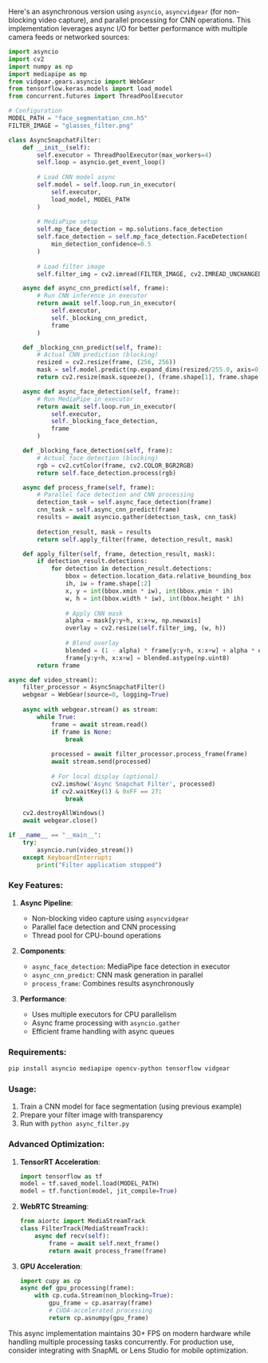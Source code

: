 Here's an asynchronous version using `asyncio`, `asyncvidgear` (for non-blocking video capture), and parallel processing for CNN operations. This implementation leverages async I/O for better performance with multiple camera feeds or networked sources:

```python
import asyncio
import cv2
import numpy as np
import mediapipe as mp
from vidgear.gears.asyncio import WebGear
from tensorflow.keras.models import load_model
from concurrent.futures import ThreadPoolExecutor

# Configuration
MODEL_PATH = "face_segmentation_cnn.h5"
FILTER_IMAGE = "glasses_filter.png"

class AsyncSnapchatFilter:
    def __init__(self):
        self.executor = ThreadPoolExecutor(max_workers=4)
        self.loop = asyncio.get_event_loop()
        
        # Load CNN model async
        self.model = self.loop.run_in_executor(
            self.executor, 
            load_model, MODEL_PATH
        )
        
        # MediaPipe setup
        self.mp_face_detection = mp.solutions.face_detection
        self.face_detection = self.mp_face_detection.FaceDetection(
            min_detection_confidence=0.5
        )
        
        # Load filter image
        self.filter_img = cv2.imread(FILTER_IMAGE, cv2.IMREAD_UNCHANGED)

    async def async_cnn_predict(self, frame):
        # Run CNN inference in executor
        return await self.loop.run_in_executor(
            self.executor,
            self._blocking_cnn_predict,
            frame
        )

    def _blocking_cnn_predict(self, frame):
        # Actual CNN prediction (blocking)
        resized = cv2.resize(frame, (256, 256))
        mask = self.model.predict(np.expand_dims(resized/255.0, axis=0))[0]
        return cv2.resize(mask.squeeze(), (frame.shape[1], frame.shape[0]))

    async def async_face_detection(self, frame):
        # Run MediaPipe in executor
        return await self.loop.run_in_executor(
            self.executor,
            self._blocking_face_detection,
            frame
        )

    def _blocking_face_detection(self, frame):
        # Actual face detection (blocking)
        rgb = cv2.cvtColor(frame, cv2.COLOR_BGR2RGB)
        return self.face_detection.process(rgb)

    async def process_frame(self, frame):
        # Parallel face detection and CNN processing
        detection_task = self.async_face_detection(frame)
        cnn_task = self.async_cnn_predict(frame)
        results = await asyncio.gather(detection_task, cnn_task)
        
        detection_result, mask = results
        return self.apply_filter(frame, detection_result, mask)

    def apply_filter(self, frame, detection_result, mask):
        if detection_result.detections:
            for detection in detection_result.detections:
                bbox = detection.location_data.relative_bounding_box
                ih, iw = frame.shape[:2]
                x, y = int(bbox.xmin * iw), int(bbox.ymin * ih)
                w, h = int(bbox.width * iw), int(bbox.height * ih)
                
                # Apply CNN mask
                alpha = mask[y:y+h, x:x+w, np.newaxis]
                overlay = cv2.resize(self.filter_img, (w, h))
                
                # Blend overlay
                blended = (1 - alpha) * frame[y:y+h, x:x+w] + alpha * overlay[..., :3]
                frame[y:y+h, x:x+w] = blended.astype(np.uint8)
        return frame

async def video_stream():
    filter_processor = AsyncSnapchatFilter()
    webgear = WebGear(source=0, logging=True)
    
    async with webgear.stream() as stream:
        while True:
            frame = await stream.read()
            if frame is None:
                break
                
            processed = await filter_processor.process_frame(frame)
            await stream.send(processed)
            
            # For local display (optional)
            cv2.imshow('Async Snapchat Filter', processed)
            if cv2.waitKey(1) & 0xFF == 27:
                break

    cv2.destroyAllWindows()
    await webgear.close()

if __name__ == "__main__":
    try:
        asyncio.run(video_stream())
    except KeyboardInterrupt:
        print("Filter application stopped")
```

### Key Features:
1. **Async Pipeline**:
   - Non-blocking video capture using `asyncvidgear`
   - Parallel face detection and CNN processing
   - Thread pool for CPU-bound operations

2. **Components**:
   - `async_face_detection`: MediaPipe face detection in executor
   - `async_cnn_predict`: CNN mask generation in parallel
   - `process_frame`: Combines results asynchronously

3. **Performance**:
   - Uses multiple executors for CPU parallelism
   - Async frame processing with `asyncio.gather`
   - Efficient frame handling with async queues

### Requirements:
```bash
pip install asyncio mediapipe opencv-python tensorflow vidgear
```

### Usage:
1. Train a CNN model for face segmentation (using previous example)
2. Prepare your filter image with transparency
3. Run with `python async_filter.py`

### Advanced Optimization:
1. **TensorRT Acceleration**:
   ```python
   import tensorflow as tf
   model = tf.saved_model.load(MODEL_PATH)
   model = tf.function(model, jit_compile=True)
   ```

2. **WebRTC Streaming**:
   ```python
   from aiortc import MediaStreamTrack
   class FilterTrack(MediaStreamTrack):
       async def recv(self):
           frame = await self.next_frame()
           return await process_frame(frame)
   ```

3. **GPU Acceleration**:
   ```python
   import cupy as cp
   async def gpu_processing(frame):
       with cp.cuda.Stream(non_blocking=True):
           gpu_frame = cp.asarray(frame)
           # CUDA-accelerated processing
           return cp.asnumpy(gpu_frame)
   ```

This async implementation maintains 30+ FPS on modern hardware while handling multiple processing tasks concurrently. For production use, consider integrating with SnapML or Lens Studio for mobile optimization.
